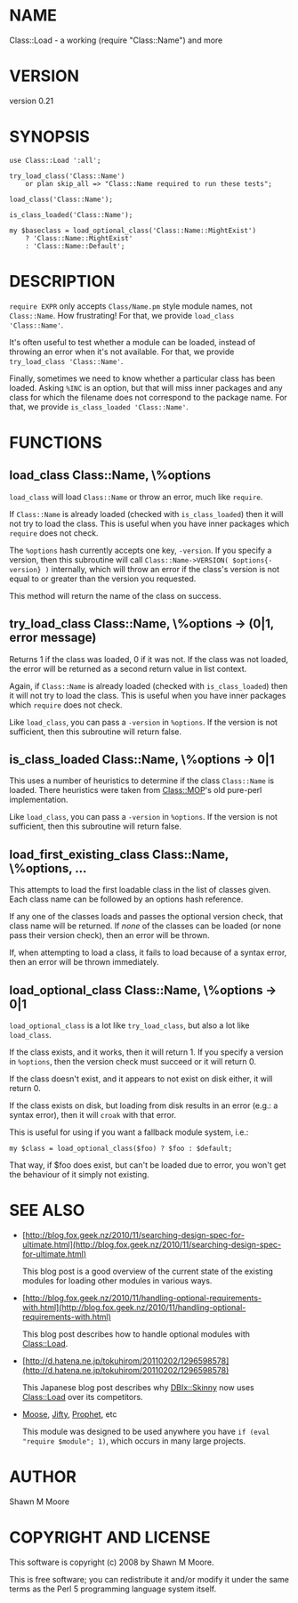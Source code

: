 # NAME

Class::Load - a working (require "Class::Name") and more

# VERSION

version 0.21

# SYNOPSIS

    use Class::Load ':all';

    try_load_class('Class::Name')
        or plan skip_all => "Class::Name required to run these tests";

    load_class('Class::Name');

    is_class_loaded('Class::Name');

    my $baseclass = load_optional_class('Class::Name::MightExist')
        ? 'Class::Name::MightExist'
        : 'Class::Name::Default';

# DESCRIPTION

`require EXPR` only accepts `Class/Name.pm` style module names, not
`Class::Name`. How frustrating! For that, we provide
`load_class 'Class::Name'`.

It's often useful to test whether a module can be loaded, instead of throwing
an error when it's not available. For that, we provide
`try_load_class 'Class::Name'`.

Finally, sometimes we need to know whether a particular class has been loaded.
Asking `%INC` is an option, but that will miss inner packages and any class
for which the filename does not correspond to the package name. For that, we
provide `is_class_loaded 'Class::Name'`.

# FUNCTIONS

## load\_class Class::Name, \\%options

`load_class` will load `Class::Name` or throw an error, much like `require`.

If `Class::Name` is already loaded (checked with `is_class_loaded`) then it
will not try to load the class. This is useful when you have inner packages
which `require` does not check.

The `%options` hash currently accepts one key, `-version`. If you specify a
version, then this subroutine will call `Class::Name->VERSION(
$options{-version} )` internally, which will throw an error if the class's
version is not equal to or greater than the version you requested.

This method will return the name of the class on success.

## try\_load\_class Class::Name, \\%options -> (0|1, error message)

Returns 1 if the class was loaded, 0 if it was not. If the class was not
loaded, the error will be returned as a second return value in list context.

Again, if `Class::Name` is already loaded (checked with `is_class_loaded`)
then it will not try to load the class. This is useful when you have inner
packages which `require` does not check.

Like `load_class`, you can pass a `-version` in `%options`. If the version
is not sufficient, then this subroutine will return false.

## is\_class\_loaded Class::Name, \\%options -> 0|1

This uses a number of heuristics to determine if the class `Class::Name` is
loaded. There heuristics were taken from [Class::MOP](https://metacpan.org/pod/Class::MOP)'s old pure-perl
implementation.

Like `load_class`, you can pass a `-version` in `%options`. If the version
is not sufficient, then this subroutine will return false.

## load\_first\_existing\_class Class::Name, \\%options, ...

This attempts to load the first loadable class in the list of classes
given. Each class name can be followed by an options hash reference.

If any one of the classes loads and passes the optional version check, that
class name will be returned. If _none_ of the classes can be loaded (or none
pass their version check), then an error will be thrown.

If, when attempting to load a class, it fails to load because of a syntax
error, then an error will be thrown immediately.

## load\_optional\_class Class::Name, \\%options -> 0|1

`load_optional_class` is a lot like `try_load_class`, but also a lot like
`load_class`.

If the class exists, and it works, then it will return 1. If you specify a
version in `%options`, then the version check must succeed or it will return
0.

If the class doesn't exist, and it appears to not exist on disk either, it
will return 0.

If the class exists on disk, but loading from disk results in an error
(e.g.: a syntax error), then it will `croak` with that error.

This is useful for using if you want a fallback module system, i.e.:

    my $class = load_optional_class($foo) ? $foo : $default;

That way, if $foo does exist, but can't be loaded due to error, you won't
get the behaviour of it simply not existing.

# SEE ALSO

- [http://blog.fox.geek.nz/2010/11/searching-design-spec-for-ultimate.html](http://blog.fox.geek.nz/2010/11/searching-design-spec-for-ultimate.html)

    This blog post is a good overview of the current state of the existing modules
    for loading other modules in various ways.

- [http://blog.fox.geek.nz/2010/11/handling-optional-requirements-with.html](http://blog.fox.geek.nz/2010/11/handling-optional-requirements-with.html)

    This blog post describes how to handle optional modules with [Class::Load](https://metacpan.org/pod/Class::Load).

- [http://d.hatena.ne.jp/tokuhirom/20110202/1296598578](http://d.hatena.ne.jp/tokuhirom/20110202/1296598578)

    This Japanese blog post describes why [DBIx::Skinny](https://metacpan.org/pod/DBIx::Skinny) now uses [Class::Load](https://metacpan.org/pod/Class::Load)
    over its competitors.

- [Moose](https://metacpan.org/pod/Moose), [Jifty](https://metacpan.org/pod/Jifty), [Prophet](https://metacpan.org/pod/Prophet), etc

    This module was designed to be used anywhere you have
    `if (eval "require $module"; 1)`, which occurs in many large projects.

# AUTHOR

Shawn M Moore <sartak at bestpractical.com>

# COPYRIGHT AND LICENSE

This software is copyright (c) 2008 by Shawn M Moore.

This is free software; you can redistribute it and/or modify it under
the same terms as the Perl 5 programming language system itself.
